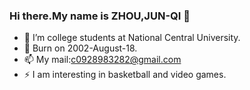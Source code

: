 ### Hi there.My name is ZHOU,JUN-QI 👋

- 🔭 I’m college students at National Central University.
- 🌱 Burn on 2002-August-18.
- 📫 My mail:c0928983282@gmail.com
- ⚡ I am interesting in basketball and video games.
